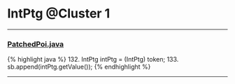 # IntPtg @Cluster 1

***

### [PatchedPoi.java](https://searchcode.com/codesearch/view/72854649/)
{% highlight java %}
132. IntPtg intPtg = (IntPtg) token;
133. sb.append(intPtg.getValue());
{% endhighlight %}

***

